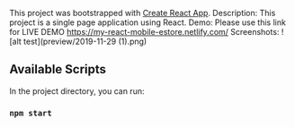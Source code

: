 This project was bootstrapped with [Create React App](https://github.com/facebook/create-react-app).
Description: This project is a single page application using React.
Demo: Please use this link for LIVE DEMO https://my-react-mobile-estore.netlify.com/
Screenshots:
![alt test](preview/2019-11-29 (1).png)

## Available Scripts

In the project directory, you can run:

### `npm start`

